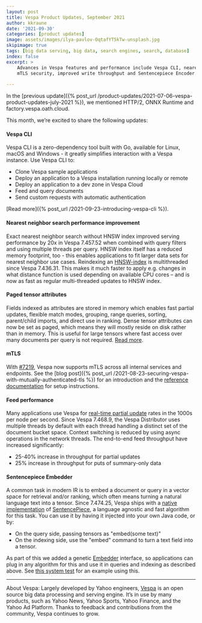 ```yaml
---
layout: post
title: Vespa Product Updates, September 2021
author: kkraune
date: '2021-09-30'
categories: [product updates]
image: assets/images/ilya-pavlov-OqtafYT5kTw-unsplash.jpg
skipimage: true
tags: [big data serving, big data, search engines, search, database]
index: false
excerpt: >
    Advances in Vespa features and performance include Vespa CLI, nearest neighbor performance improvements,
    mTLS security, improved write throughput and Sentencepiece Encoder.
    
---
```


In the [previous update]({% post_url /product-updates/2021-07-06-vespa-product-updates-july-2021 %}),
we mentioned HTTP/2, ONNX Runtime and factory.vespa.oath.cloud.

This month, we’re excited to share the following updates:


#### Vespa CLI
Vespa CLI is a zero-dependency tool built with Go, available for Linux, macOS and Windows -
it greatly simplifies interaction with a Vespa instance. Use Vespa CLI to:

* Clone Vespa sample applications
* Deploy an application to a Vespa installation running locally or remote
* Deploy an application to a dev zone in Vespa Cloud
* Feed and query documents
* Send custom requests with automatic authentication

[Read more]({% post_url /2021-09-23-introducing-vespa-cli %}).


#### Nearest neighbor search performance improvement
Exact nearest neighbor search without HNSW index improved serving performance by 20x in Vespa 7.457.52
when combined with query filters and using multiple threads per query.
HNSW index itself has a reduced memory footprint, too -
this enables applications to fit larger data sets for nearest neighbor use cases.
Reindexing an [HNSW-index](https://docs.vespa.ai/en/reference/schema-reference.html#index-hnsw)
is multithreaded since Vespa 7.436.31.
This makes it much faster to apply e.g. changes in what distance function is used depending on available CPU cores –
and is now as fast as regular multi-threaded updates to HNSW index.


#### Paged tensor attributes
Fields indexed as attributes are stored in memory which enables fast partial updates,
flexible match modes, grouping, range queries, sorting, parent/child imports, and direct use in ranking.
Dense tensor attributes can now be set as paged, which means they will mostly reside on disk rather than in memory.
This is useful for large tensors where fast access over many documents per query is not required.
[Read more](https://docs.vespa.ai/en/attributes.html#paged-attributes).


#### mTLS
With [#7219](https://github.com/vespa-engine/vespa/issues/7219),
Vespa now supports mTLS across all internal services and endpoints.
See the [blog post]({% post_url /2021-08-23-securing-vespa-with-mutually-authenticated-tls %})
for an introduction and the [reference documentation](https://docs.vespa.ai/en/mtls.html) for setup instructions.


#### Feed performance
Many applications use Vespa for [real-time partial update](https://docs.vespa.ai/en/partial-updates.html)
rates in the 1000s per node per second.
Since Vespa 7.468.9, the Vespa Distributor uses multiple threads by default
with each thread handling a distinct set of the document bucket space.
Context switching is reduced by using async operations in the network threads.
The end-to-end feed throughput have increased significantly:

* 25-40% increase in throughput for partial updates
* 25% increase in throughput for puts of summary-only data


#### Sentencepiece Embedder
A common task in modern IR is to embed a document or query in a vector space for retrieval and/or ranking,
which often means turning a natural language text into a tensor.
Since 7.474.25, Vespa ships with a [native implementation](https://github.com/vespa-engine/vespa/blob/master/linguistics-components/src/main/java/com/yahoo/language/sentencepiece/SentencePieceEmbedder.java)
of [SentencePiece](https://github.com/google/sentencepiece),
a language agnostic and fast algorithm for this task.
You can use it by having it injected into your own Java code, or by:

* On the query side, passing tensors as "embed(some text)"
* On the indexing side, use the "embed" command to turn a text field into a tensor.

As part of this we added a genetic [Embedder](https://github.com/vespa-engine/vespa/blob/master/linguistics/src/main/java/com/yahoo/language/process/Embedder.java) interface,
so applications can plug in any algorithm for this and use it in queries and indexing as described above.
See [this system test](https://github.com/vespa-engine/system-test/tree/master/tests/search/embedding)
for an example using this.


___
About Vespa: Largely developed by Yahoo engineers,
[Vespa](https://github.com/vespa-engine/vespa) is an open source big data processing and serving engine.
It’s in use by many products, such as Yahoo News, Yahoo Sports, Yahoo Finance, and the Yahoo Ad Platform.
Thanks to feedback and contributions from the community, Vespa continues to grow.
